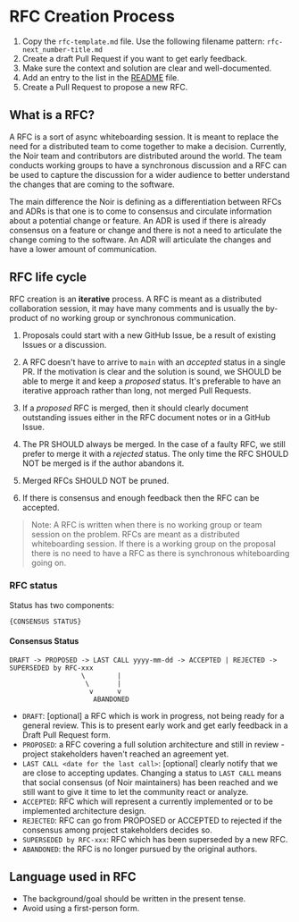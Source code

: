 # RFC Creation Process

1. Copy the `rfc-template.md` file. Use the following filename pattern: `rfc-next_number-title.md`
2. Create a draft Pull Request if you want to get early feedback.
3. Make sure the context and solution are clear and well-documented.
4. Add an entry to the list in the [README](./README.md) file.
5. Create a Pull Request to propose a new RFC.

## What is a RFC?

A RFC is a sort of async whiteboarding session. It is meant to replace the need for a distributed team to come together to make a decision. Currently, the Noir team and contributors are distributed around the world. The team conducts working groups to have a synchronous discussion and a RFC can be used to capture the discussion for a wider audience to better understand the changes that are coming to the software.

The main difference the Noir is defining as a differentiation between RFCs and ADRs is that one is to come to consensus and circulate information about a potential change or feature. An ADR is used if there is already consensus on a feature or change and there is not a need to articulate the change coming to the software. An ADR will articulate the changes and have a lower amount of communication.

## RFC life cycle

RFC creation is an **iterative** process. A RFC is meant as a distributed collaboration session, it may have many comments and is usually the by-product of no working group or synchronous communication.

1. Proposals could start with a new GitHub Issue, be a result of existing Issues or a discussion.

2. A RFC doesn't have to arrive to `main` with an _accepted_ status in a single PR. If the motivation is clear and the solution is sound, we SHOULD be able to merge it and keep a _proposed_ status. It's preferable to have an iterative approach rather than long, not merged Pull Requests.

3. If a _proposed_ RFC is merged, then it should clearly document outstanding issues either in the RFC document notes or in a GitHub Issue.

4. The PR SHOULD always be merged. In the case of a faulty RFC, we still prefer to merge it with a _rejected_ status. The only time the RFC SHOULD NOT be merged is if the author abandons it.

5. Merged RFCs SHOULD NOT be pruned.

6. If there is consensus and enough feedback then the RFC can be accepted.

> Note: A RFC is written when there is no working group or team session on the problem. RFCs are meant as a distributed whiteboarding session. If there is a working group on the proposal there is no need to have a RFC as there is synchronous whiteboarding going on.

### RFC status

Status has two components:

```text
{CONSENSUS STATUS}
```

#### Consensus Status

```text
DRAFT -> PROPOSED -> LAST CALL yyyy-mm-dd -> ACCEPTED | REJECTED -> SUPERSEDED by RFC-xxx
                  \        |
                   \       |
                    v      v
                     ABANDONED
```

* `DRAFT`: [optional] a RFC which is work in progress, not being ready for a general review. This is to present early work and get early feedback in a Draft Pull Request form.
* `PROPOSED`: a RFC covering a full solution architecture and still in review - project stakeholders haven't reached an agreement yet.
* `LAST CALL <date for the last call>`: [optional] clearly notify that we are close to accepting updates. Changing a status to `LAST CALL` means that social consensus (of Noir maintainers) has been reached and we still want to give it time to let the community react or analyze.
* `ACCEPTED`: RFC which will represent a currently implemented or to be implemented architecture design.
* `REJECTED`: RFC can go from PROPOSED or ACCEPTED to rejected if the consensus among project stakeholders decides so.
* `SUPERSEDED by RFC-xxx`: RFC which has been superseded by a new RFC.
* `ABANDONED`: the RFC is no longer pursued by the original authors.

## Language used in RFC

* The background/goal should be written in the present tense.
* Avoid using a first-person form.
